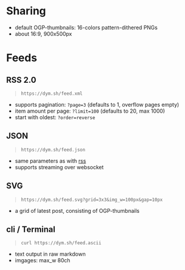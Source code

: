 # Sharing

- default OGP-thumbnails: 16-colors pattern-dithered PNGs
- about 16:9, 900x500px


# Feeds

## RSS 2.0
> `https://dym.sh/feed.xml`

- supports pagination: `?page=3` (defaults to 1, overflow pages empty)
- item amount per page: `?limit=100` (defaults to 20, max 1000)
- start with oldest: `?order=reverse`


## JSON
> `https://dym.sh/feed.json`

- same parameters as with [rss](#RSS_2.0)
- supports streaming over websocket


## SVG
> `https://dym.sh/feed.svg?grid=3x3&img_w=100px&gap=10px`

- a grid of latest post, consisting of OGP-thumbnails


## cli / Terminal
> `curl https://dym.sh/feed.ascii`

- text output in raw markdown
- imgages: max_w 80ch

